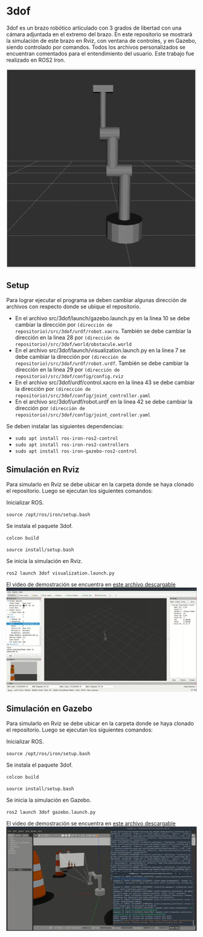 # 3dof
3dof es un brazo robótico articulado con 3 grados de libertad con una cámara adjuntada en el extremo del brazo. En este repositorio se mostrará la simulación de este brazo en Rviz, con ventana de controles, y en Gazebo, siendo controlado por comandos.
Todos los archivos personalizados se encuentran comentados para el entendimiento del usuario.
Este trabajo fue realizado en ROS2 Iron.

![a](images/apariencia_3dof.png)
## Setup
Para lograr ejecutar el programa se deben cambiar algunas dirección de archivos con respecto donde se ubique el repositorio. 
- En el archivo src/3dof/launch/gazebo.launch.py en la linea 10 se debe cambiar la dirección por ``(dirección de repositorio)/src/3dof/urdf/robot.xacro``. También se debe cambiar la dirección en la linea 28 por ``(dirección de repositorio)/src/3dof/world/obstacule.world``
- En el archivo src/3dof/launch/visualization.launch.py en la linea 7 se debe cambiar la dirección por ``(dirección de repositorio)/src/3dof/urdf/robot.urdf``. También se debe cambiar la dirección en la linea 29 por ``(dirección de repositorio)/src/3dof/config/config.rviz``
- En el archivo src/3dof/urdf/control.xacro en la linea 43 se debe cambiar la dirección por ``(dirección de repositorio)/src/3dof/config/joint_controller.yaml``
- En el archivo src/3dof/urdf/robot.urdf en la linea 42 se debe cambiar la dirección por ``(dirección de repositorio)/src/3dof/config/joint_controller.yaml``

Se deben instalar las siguientes dependencias:
- ``sudo apt install ros-iron-ros2-control``
- ``sudo apt install ros-iron-ros2-controllers``
- ``sudo apt install ros-iron-gazebo-ros2-control``

## Simulación en Rviz
Para simularlo en Rviz se debe ubicar en la carpeta donde se haya clonado el repositorio. Luego se ejecutan los siguientes comandos:

Inicializar ROS.

``source /opt/ros/iron/setup.bash``

Se instala el paquete 3dof.

``colcon build``

``source install/setup.bash``

Se inicia la simulación en Rviz.

``ros2 launch 3dof visualization.launch.py``

El video de demostración se encuentra en [este archivo descargable](images/video/Rviz.webm)
![a](images/demostracion_Rviz.png)

## Simulación en Gazebo
Para simularlo en Rviz se debe ubicar en la carpeta donde se haya clonado el repositorio. Luego se ejecutan los siguientes comandos:

Inicializar ROS.

``source /opt/ros/iron/setup.bash``

Se instala el paquete 3dof.

``colcon build``

``source install/setup.bash``

Se inicia la simulación en Gazebo.

``ros2 launch 3dof gazebo.launch.py``

El video de demostración se encuentra en [este archivo descargable](images/video/gazebo.webm)
![a](images/demostracion_gazebo.png)
